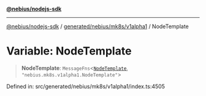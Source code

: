 [**@nebius/nodejs-sdk**](../../../../../README.md)

***

[@nebius/nodejs-sdk](../../../../../README.md) / [generated/nebius/mk8s/v1alpha1](../README.md) / NodeTemplate

# Variable: NodeTemplate

> **NodeTemplate**: `MessageFns`\<[`NodeTemplate`](../interfaces/NodeTemplate.md), `"nebius.mk8s.v1alpha1.NodeTemplate"`\>

Defined in: src/generated/nebius/mk8s/v1alpha1/index.ts:4505
